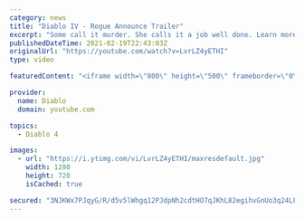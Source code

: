 ```yaml
---
category: news
title: "Diablo IV - Rogue Announce Trailer"
excerpt: "Some call it murder. She calls it a job well done. Learn more at Diablo4.com The Rogue is the newest addition to the Diablo IV campfire, combining range and ..."
publishedDateTime: 2021-02-19T22:43:03Z
originalUrl: "https://youtube.com/watch?v=LvrLZ4yETHI"
type: video

featuredContent: "<iframe width=\"800\" height=\"500\" frameborder=\"0\" src=\"https://www.youtube.com/embed/LvrLZ4yETHI\" allow=\"accelerometer; autoplay; encrypted-media; gyroscope; picture-in-picture\" allowfullscreen></iframe>"

provider:
  name: Diablo
  domain: youtube.com

topics:
  - Diablo 4

images:
  - url: "https://i.ytimg.com/vi/LvrLZ4yETHI/maxresdefault.jpg"
    width: 1280
    height: 720
    isCached: true

secured: "3NJKWx7PJqyG/R/d5v5lWhgq12PJdpNh2cdtHO7qJKhL82egihvGnUo3q24LFniY7ecIfmo7NUVSBx3OfF2RcBSdzNzv5S3AbBkYL1wP4OtBOgzaVs6oAE9xy4QrYmOJRWVNSKcWIl55T7SuC2wJvtBKIrFicItI/Uq8+QyVnVkpKgBUveMQZgBXRWObvLZ8wAkdX/IHMQMV6sxKTQU3NP+Y7w23MekU+qM/qrYrdJDfqSqmSpUAJLE3nd1ptBS/LAmldUIYaUL3o5VCaK11IMqs6dtgoLAijaATZMBQaQ62IacKbrbbCox6WmEVdVPToUT3/s59+rEZ0I6FOQebsCk9oZFdeHbEmREwg6Afz3RJfUU3Lcl6Om5Ov0DHs8wbYe2zIeY8oXyKf6BYRIP+toMpyTeGsFm6psisYZVEUYUluZze/6B85LuNQk3Avdw6;rA9gN6Vh8Fd0nrkZSlpUGw=="
---
```



